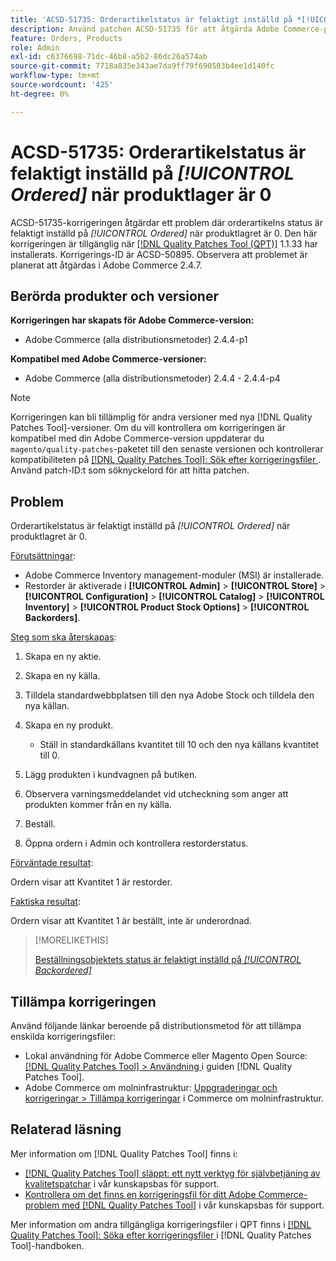 ```yaml
---
title: 'ACSD-51735: Orderartikelstatus är felaktigt inställd på *[!UICONTROL Ordered]* när produktaktien är 0'
description: Använd patchen ACSD-51735 för att åtgärda Adobe Commerce-problemet där orderartikelstatusen felaktigt är inställd på *[!UICONTROL Ordered]* när produktstocken är 0.
feature: Orders, Products
role: Admin
exl-id: c6376698-71dc-46b8-a5b2-86dc26a574ab
source-git-commit: 7718a835e343ae7da9ff79f690503b4ee1d140fc
workflow-type: tm+mt
source-wordcount: '425'
ht-degree: 0%

---
```


# ACSD-51735: Orderartikelstatus är felaktigt inställd på *[!UICONTROL Ordered]* när produktlager är 0

ACSD-51735-korrigeringen åtgärdar ett problem där orderartikelns status är felaktigt inställd på *[!UICONTROL Ordered]* när produktlagret är 0. Den här korrigeringen är tillgänglig när [[!DNL Quality Patches Tool (QPT)]](/help/announcements/adobe-commerce-announcements/magento-quality-patches-released-new-tool-to-self-serve-quality-patches.md) 1.1.33 har installerats. Korrigerings-ID är ACSD-50895. Observera att problemet är planerat att åtgärdas i Adobe Commerce 2.4.7.

## Berörda produkter och versioner

**Korrigeringen har skapats för Adobe Commerce-version:**

* Adobe Commerce (alla distributionsmetoder) 2.4.4-p1

**Kompatibel med Adobe Commerce-versioner:**

* Adobe Commerce (alla distributionsmetoder) 2.4.4 - 2.4.4-p4

>[!NOTE]
>
>Korrigeringen kan bli tillämplig för andra versioner med nya [!DNL Quality Patches Tool]-versioner. Om du vill kontrollera om korrigeringen är kompatibel med din Adobe Commerce-version uppdaterar du `magento/quality-patches`-paketet till den senaste versionen och kontrollerar kompatibiliteten på [[!DNL Quality Patches Tool]: Sök efter korrigeringsfiler ](https://experienceleague.adobe.com/tools/commerce-quality-patches/index.html?lang=sv-SE). Använd patch-ID:t som söknyckelord för att hitta patchen.

## Problem

Orderartikelstatus är felaktigt inställd på *[!UICONTROL Ordered]* när produktlagret är 0.

<u>Förutsättningar</u>:

* Adobe Commerce Inventory management-moduler (MSI) är installerade.
* Restorder är aktiverade i **[!UICONTROL Admin]** > **[!UICONTROL Store]** > **[!UICONTROL Configuration]** > **[!UICONTROL Catalog]** > **[!UICONTROL Inventory]** > **[!UICONTROL Product Stock Options]** > **[!UICONTROL Backorders]**.

<u>Steg som ska återskapas</u>:

1. Skapa en ny aktie.
1. Skapa en ny källa.
1. Tilldela standardwebbplatsen till den nya Adobe Stock och tilldela den nya källan.
1. Skapa en ny produkt.

   * Ställ in standardkällans kvantitet till 10 och den nya källans kvantitet till 0.

1. Lägg produkten i kundvagnen på butiken.
1. Observera varningsmeddelandet vid utcheckning som anger att produkten kommer från en ny källa.
1. Beställ.
1. Öppna ordern i Admin och kontrollera restorderstatus.

<u>Förväntade resultat</u>:

Ordern visar att Kvantitet 1 är restorder.

<u>Faktiska resultat</u>:

Ordern visar att Kvantitet 1 är beställt, inte är underordnad.

>[!MORELIKETHIS]
>
>[Beställningsobjektets status är felaktigt inställd på *[!UICONTROL Backordered]*](/help/support-tools/patches-available-in-qpt-tool/v1-1-33/acsd-51408-order-item-status-is-set-to-backordered.md)

## Tillämpa korrigeringen

Använd följande länkar beroende på distributionsmetod för att tillämpa enskilda korrigeringsfiler:

* Lokal användning för Adobe Commerce eller Magento Open Source: [[!DNL Quality Patches Tool] > Användning ](https://experienceleague.adobe.com/docs/commerce-operations/tools/quality-patches-tool/usage.html?lang=sv-SE) i guiden [!DNL Quality Patches Tool].
* Adobe Commerce om molninfrastruktur: [Uppgraderingar och korrigeringar > Tillämpa korrigeringar](https://experienceleague.adobe.com/docs/commerce-cloud-service/user-guide/develop/upgrade/apply-patches.html?lang=sv-SE) i Commerce om molninfrastruktur.

## Relaterad läsning

Mer information om [!DNL Quality Patches Tool] finns i:

* [[!DNL Quality Patches Tool] släppt: ett nytt verktyg för självbetjäning av kvalitetspatchar](/help/announcements/adobe-commerce-announcements/magento-quality-patches-released-new-tool-to-self-serve-quality-patches.md) i vår kunskapsbas för support.
* [Kontrollera om det finns en korrigeringsfil för ditt Adobe Commerce-problem med  [!DNL Quality Patches Tool]](/help/support-tools/patches-available-in-qpt-tool/check-patch-for-magento-issue-with-magento-quality-patches.md) i vår kunskapsbas för support.

Mer information om andra tillgängliga korrigeringsfiler i QPT finns i [[!DNL Quality Patches Tool]: Söka efter korrigeringsfiler ](https://experienceleague.adobe.com/tools/commerce-quality-patches/index.html?lang=sv-SE) i [!DNL Quality Patches Tool]-handboken.
